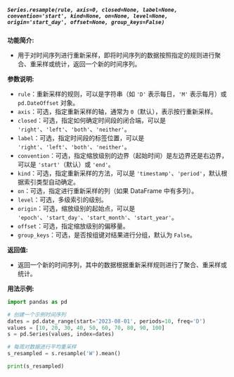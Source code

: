 ##### `Series.resample(rule, axis=0, closed=None, label=None, convention='start', kind=None, on=None, level=None, origin='start_day', offset=None, group_keys=False)`
**功能简介:**
- 用于对时间序列进行重新采样，即将时间序列的数据按照指定的规则进行聚合、重采样或统计，返回一个新的时间序列。

**参数说明:**
- `rule`：重新采样的规则，可以是字符串（如 `'D'` 表示每日，`'M'` 表示每月）或 `pd.DateOffset` 对象。
- `axis`：可选，指定重新采样的轴，通常为 `0`（默认），表示按行重新采样。
- `closed`：可选，指定如何确定时间段的闭合端，可以是 `'right'`、`'left'`、`'both'`、`'neither'`。
- `label`：可选，指定时间段的标签位置，可以是 `'right'`、`'left'`、`'both'`、`'neither'`。
- `convention`：可选，指定缩放级别的边界（起始时间）是左边界还是右边界，可以是 `'start'`（默认）或 `'end'`。
- `kind`：可选，指定重新采样的方法，可以是 `'timestamp'`、`'period'`，默认根据索引类型自动确定。
- `on`：可选，指定进行重新采样的列（如果 DataFrame 中有多列）。
- `level`：可选，多级索引的级别。
- `origin`：可选，缩放级别的起始点，可以是 `'epoch'`、`'start_day'`、`'start_month'`、`'start_year'`。
- `offset`：可选，指定缩放级别的偏移量。
- `group_keys`：可选，是否按组键对结果进行分组，默认为 `False`。

**返回值:**
- 返回一个新的时间序列，其中的数据根据重新采样规则进行了聚合、重采样或统计。

**用法示例:**
```python
import pandas as pd

# 创建一个示例时间序列
dates = pd.date_range(start='2023-08-01', periods=10, freq='D')
values = [10, 20, 30, 40, 50, 60, 70, 80, 90, 100]
s = pd.Series(values, index=dates)

# 每周对数据进行平均重采样
s_resampled = s.resample('W').mean()

print(s_resampled)
```

